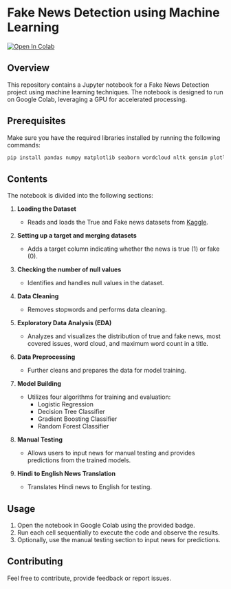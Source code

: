 # Fake News Detection using Machine Learning

[![Open In Colab](https://colab.research.google.com/assets/colab-badge.svg)](https://colab.research.google.com/github/yashkulkarni45/Fake-News-Detection-using-Machine-Learning/blob/main/Fake_News_Detection_EDAI_3.ipynb)

## Overview

This repository contains a Jupyter notebook for a Fake News Detection project using machine learning techniques. The notebook is designed to run on Google Colab, leveraging a GPU for accelerated processing.

## Prerequisites

Make sure you have the required libraries installed by running the following commands:

```bash
pip install pandas numpy matplotlib seaborn wordcloud nltk gensim plotly scikit-learn
```

## Contents

The notebook is divided into the following sections:

1. **Loading the Dataset**
   - Reads and loads the True and Fake news datasets from [Kaggle](https://www.kaggle.com/code/therealsampat/fake-news-detection).

2. **Setting up a target and merging datasets**
   - Adds a target column indicating whether the news is true (1) or fake (0).

3. **Checking the number of null values**
   - Identifies and handles null values in the dataset.

4. **Data Cleaning**
   - Removes stopwords and performs data cleaning.

5. **Exploratory Data Analysis (EDA)**
   - Analyzes and visualizes the distribution of true and fake news, most covered issues, word cloud, and maximum word count in a title.

6. **Data Preprocessing**
   - Further cleans and prepares the data for model training.

7. **Model Building**
   - Utilizes four algorithms for training and evaluation:
      - Logistic Regression
      - Decision Tree Classifier
      - Gradient Boosting Classifier
      - Random Forest Classifier

8. **Manual Testing**
   - Allows users to input news for manual testing and provides predictions from the trained models.

9. **Hindi to English News Translation**
   - Translates Hindi news to English for testing.

## Usage

1. Open the notebook in Google Colab using the provided badge.
2. Run each cell sequentially to execute the code and observe the results.
3. Optionally, use the manual testing section to input news for predictions.

## Contributing

Feel free to contribute, provide feedback or report issues.
